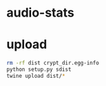 # audio-stats

# upload

```bash
rm -rf dist crypt_dir.egg-info
python setup.py sdist
twine upload dist/*
```

